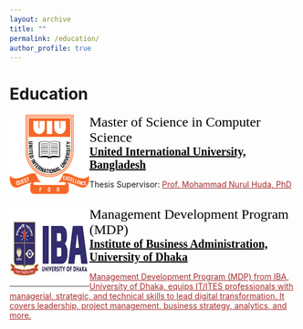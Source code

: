 ```yaml
---
layout: archive
title: ""
permalink: /education/
author_profile: true
---
```


# Education

<!-- M.Sc -->
<img src="/images/uiu_logo.png" style="float:left;width:140px;height:140px;"><span style="font-family:Georgia; color:black;"><span style="font-size:18pt">Master of Science in Computer Science</span><br/>
<span style="color:black; font-size:20px; font-family:Calisto MT"><b><a href="https://www.uiu.ac.bd/" target="_blank" style="color:black;">United International University, Bangladesh</a></b></span><br/>
<!-- Duration: 01 November 2021 - Present<br/> -->
<!-- CGPA: <b> </b>/4.00 scale <br/> -->
<!-- Academic Advisor: <a style="color:brown;" href="https://www.uiu.ac.bd/"></a><br/> -->
Thesis Supervisor: <a style="color:brown;" href="https://cse.uiu.ac.bd/faculty/mnh/">Prof. Mohammad Nurul Huda, PhD</a><br/>
</span>
<br/>

<!-- IBA, DU -->
<img src="/images/iba_du.png" style="float:left;width:140px;height:140px;"><span style="font-family:Georgia; color:black;"><span style="font-size:18pt">Management Development Program (MDP)</span><br/>
<span style="color:black; font-size:20px; font-family:Calisto MT"><b><a href="https://www.iba-du.edu/localhost/iba/index.html" target="_blank" style="color:black;">Institute of Business Administration, University of Dhaka</a></b></span><br/>
<!-- Duration: 01 November 2021 - Present<br/> -->
<!-- CGPA: <b> </b>/4.00 scale <br/> -->
<!-- Academic Advisor: <a style="color:brown;" href="https://www.uiu.ac.bd/"></a><br/> -->
<a style="color:brown;" href="https://www.iba-du.edu/localhost/iba/index.php/page/view/375.html">Management Development Program (MDP) from IBA, University of Dhaka, equips IT/ITES professionals with managerial, strategic, and technical skills to lead digital transformation. It covers leadership, project management, business strategy, analytics, and more.</a><br/>
</span>
<br/>

<!-- B.Sc -->
<!--
<img src="/images/bu_logo.png" style="float:left;width:140px;height:140px;"><span style="font-family:Georgia; color:black;"><span style="font-size:18pt">B.Sc. in Computer Science and Engineering</span><br/>
<span style="color:black; font-size:20px; font-family:Calisto MT"><b><a href="https://bu.edu.bd/" target="_blank" style="color:black;">Bangladesh University, Bangladesh</a></b></span><br/>
Duration: 01 May, 2016 - 01 June, 2020<br/> 
-->
<!-- CGPA: <b> </b>/4.00 scale <br/> -->
<!--Academic Advisor: <a style="color:brown;" href="https://cse.bu.edu.bd/faculty/65c6685d59b4a9cc07a53eea">Associate Prof. Md. Sadiq Iqbal</a><br/>-->
<!--Thesis Supervisor: <a style="color:brown;" href="https://hasibaust13.github.io/">Khan Md Hasib</a><br/> </span>-->

<br/>
<br/>

